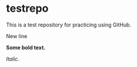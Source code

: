 # testrepo
This is a test repository for practicing using GitHub.

New line

**Some bold text.**

*Italic*.
